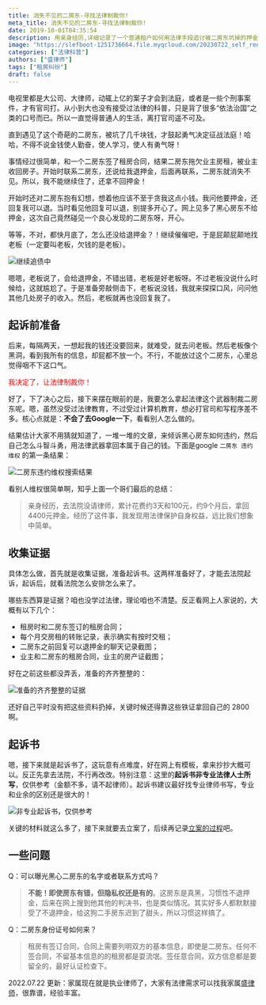 ```yaml
---
title: 消失不见的二房东-寻找法律制裁你!
meta_title: 消失不见的二房东-寻找法律制裁你!
date: 2019-10-01T04:35:54
description: 用亲身经历,详细记录了一个普通租户如何用法律手段追讨被二房东坑掉的押金的全过程。涵盖证据收集、起诉状撰写、立案申请等法律操作实务。旨在展示普通人利用现有法律途径维护合法权益的可能,鼓励更多租户勇于维权,不要畏惧法律程序的复杂。
image: "https://slefboot-1251736664.file.myqcloud.com/20230722_self_rent_pre_1.png/webp"
categories: ["法律科普"]
authors: ["盛律师"]
tags: ["租房纠纷"]
draft: false
---
```


电视里都是大公司、大律师，动辄上亿的案子才会到法庭，或者是一些个刑事案件，才有官司打。从小到大也没有接受过法律的科普，只是背了很多“依法治国”之类的口号而已。所以一直觉得普通人的生活，离打官司遥不可及。

直到遇见了这个奇葩的二房东，被坑了几千块钱，才鼓起勇气决定征战法庭！哈哈，不得不说金钱使人勤奋，使人学习，使人有勇气呀！

事情经过很简单，和一个二房东签了租房合同，结果二房东拖欠业主房租，被业主收回房子。开始时联系二房东，还说给我退押金，后面再联系，二房东就消失不见。所以，我不能继续住了，还拿不回押金！

开始时还对二房东抱有幻想，想着他应该不至于贪我这点小钱。我问他要押金，还回复我可以退。当时看见他回复可以退，别提多开心了。网上见多了黑心房东不给押金，这次自己竟然碰见一个良心发现的二房东呀，开心。

等等，不对，都快月底了，怎么还没给退押金？！继续催催吧，于是屁颠屁颠地找老板（一定要叫老板，欠钱的是老板）。

![继续追债中](https://slefboot-1251736664.file.myqcloud.com/20230722_self_rent_pre_2.png)

嗯嗯，老板说了，会给退押金，不错出错，老板是好老板呀。不过老板没说什么时候给，这就尴尬了。于是准备旁敲侧击下，老板说没钱，我就来探探口风，问问他其他几处房子的收入。然后，老板就再也没回复我了。

## 起诉前准备

后来，每隔两天，一想起我的钱还没要回来，就难受，就去问老板。然后老板像个黑洞，看到我所有的信息，却屁都不放一个。不行，不能放过这个二房东，心里总觉得咽不下这口气。

<span style='color:red'>我决定了，让法律制裁你！</span>

好了，下了决心之后，接下来摆在眼前的是，我要怎么拿起法律这个武器制裁二房东呢。嗯，虽然没受过法律教育，不过受过计算机教育，想必打官司和写程序差不多。核心点就是：**不会了去Google一下**，看看别人怎么做的。

结果估计大家不用猜就知道了，一堆一堆的文章，来倾诉黑心房东如何违约，然后自己怎么斗智斗勇，用法律武器拿回本属于自己的钱。下面是google `二房东 违约 维权` 的第一条结果：

![二房东违约维权搜索结果](https://slefboot-1251736664.file.myqcloud.com/20230722_self_rent_pre_3.png)

看别人维权很简单啊，知乎上面一个哥们最后的总结：

> 亲身经历，去法院没请律师，累计花费约3天和100元，约9个月后，拿回4400元押金。经历了这件事，我发现用法律保护自身权益，远比我们想象中简单。

## 收集证据

具体怎么做，首先就是收集证据，准备起诉书。这两样准备好了，才能去法院起诉，起诉后，就看法院怎么安排怎么来了。

哪些东西算是证据？咱也没学过法律，理论咱也不清楚。反正看网上人家说的，大概有以下几个：

- 租房时和二房东签订的租房合同；
- 每个月交房租的转账记录，表示确实有按时交租；
- 二房东之前回复可以退押金的聊天记录截图；
- 业主和二房东的租房合同，业主的房产证截图；

好在之前这些都没弄丢，准备的齐齐整整的：

![准备的齐齐整整的证据](https://slefboot-1251736664.file.myqcloud.com/20230722_self_rent_pre_4.png)

还好自己平时没有把这些资料扔掉，关键时候还得靠这些铁证拿回自己的 2800 啊。

## 起诉书

嗯，接下来就是起诉书了，这玩意有点难度，好在网上有模板，拿来抄抄大概可以。反正先拿去法院，不行再改改。特别注意：这里的**起诉书非专业法律人士所写**，仅供参考（金额不多，请不起律师）。起诉书建议最好找专业律师书写，专业和业余的区别还是很大的！

![非专业起诉书，仅供参考](https://slefboot-1251736664.file.myqcloud.com/20230722_self_rent_pre_5.png)

关键的材料就这么多了，接下来就要去立案了，后续再记录[立案的过程](https://selfboot.cn/2019/11/01/self_rent_do/)吧。

## 一些问题

Q：可以曝光黑心二房东的名字或者联系方式吗？

> **不能！即使房东有错，但隐私权还是有的**。这房东是真黑，习惯性不退押金，后来在网上搜到他其他的判决书，也是类似情况。其实好多人都默默接受了不退押金，给这狗二手房东迟到了甜头，所以习惯这样搞了。

Q：二房东身份证号如何来？

> 租房有签订合同，合同上需要列明双方的基本信息，即使是二房东。任何不签合同，不留基本信息的的租房都是耍流氓。签任意合同，双方信息都是要留全的，最好认证检查下。

2022.07.22 更新：家属现在就是执业律师了，大家有法律需求可以找我家属[盛律师](https://shenglvshi.cn/about)，很靠谱，经验丰富。